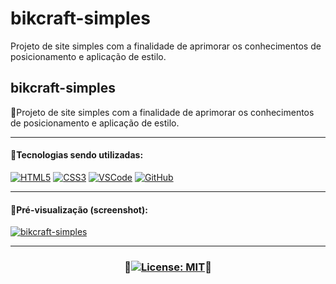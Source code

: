 # bikcraft-simples
Projeto de site simples com a finalidade de aprimorar os conhecimentos de posicionamento e aplicação de estilo.

## bikcraft-simples
🔸Projeto de site simples com a finalidade de aprimorar os conhecimentos de posicionamento e aplicação de estilo.
***
#### 🔸Tecnologias sendo utilizadas:

[![HTML5](https://skills.thijs.gg/icons?i=html)](https://pt.wikipedia.org/wiki/HTML5)
[![CSS3](https://skills.thijs.gg/icons?i=css)](https://pt.wikipedia.org/wiki/CSS3)
[![VSCode](https://skills.thijs.gg/icons?i=vscode)](https://pt.wikipedia.org/wiki/Visual_Studio_Code)
[![GitHub](https://skills.thijs.gg/icons?i=github)](https://pt.wikipedia.org/wiki/GitHub)

***
#### 🔸Pré-visualização (screenshot):
[![bikcraft-simples](https://user-images.githubusercontent.com/80191040/185257298-03f163e6-4eab-4d09-81ca-f2e8e578c682.png)](https://adriwco.github.io/bikcraft-simples)

***
### <p align="center">🔸[![License: MIT](https://img.shields.io/badge/License-MIT-red.svg)](https://opensource.org/licenses/MIT)🔸</p>
